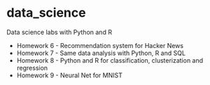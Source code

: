 # data_science
Data science labs with Python and R  
- Homework 6 - Recommendation system for Hacker News
- Homework 7 - Same data analysis with Python, R and SQL
- Homework 8 - Python and R for classification, clusterization and regression
- Homework 9 - Neural Net for MNIST